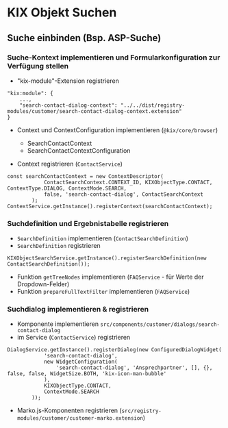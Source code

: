 # KIX Objekt Suchen

## Suche einbinden (Bsp. ASP-Suche)

### Suche-Kontext implementieren und Formularkonfiguration zur Verfügung stellen
- "kix-module"-Extension registrieren

```
"kix:module": {
    ...,
    "search-contact-dialog-context": "../../dist/registry-modules/customer/search-contact-dialog-context.extension"
}
```
- Context und ContextConfiguration implementieren (`@kix/core/browser`)
    - SearchContactContext
    - SearchContactContextConfiguration

- Context registrieren (`ContactService`)

```
const searchContactContext = new ContextDescriptor(
            ContactSearchContext.CONTEXT_ID, KIXObjectType.CONTACT, ContextType.DIALOG, ContextMode.SEARCH,
            false, 'search-contact-dialog', ContactSearchContext
        );
ContextService.getInstance().registerContext(searchContactContext);
```
### Suchdefinition und Ergebnistabelle registrieren

- `SearchDefinition` implementieren (`ContactSearchDefinition`)
- `SearchDefinition` registrieren
```
KIXObjectSearchService.getInstance().registerSearchDefinition(new ContactSearchDefinition());
```
- Funktion `getTreeNodes` implementieren (`FAQService` - für Werte der Dropdown-Felder)
- Funktion `prepareFullTextFilter` implementieren (`FAQService`)

### Suchdialog implementieren & registrieren
- Komponente implementieren `src/components/customer/dialogs/search-contact-dialog`
- im Service (`ContactService`) registrieren
```
DialogService.getInstance().registerDialog(new ConfiguredDialogWidget(
            'search-contact-dialog',
            new WidgetConfiguration(
                'search-contact-dialog', 'Ansprechpartner', [], {}, false, false, WidgetSize.BOTH, 'kix-icon-man-bubble'
            ),
            KIXObjectType.CONTACT,
            ContextMode.SEARCH
        ));
```
- Marko.js-Komponenten registrieren (`src/registry-modules/customer/customer-marko.extension`)